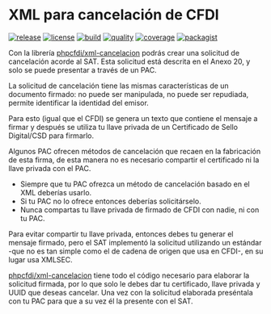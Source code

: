 # XML para cancelación de CFDI

[![release](https://img.shields.io/github/release/phpcfdi/xml-cancelacion)](https://github.com/phpcfdi/xml-cancelacion/releases)
[![license](https://img.shields.io/github/license/phpcfdi/xml-cancelacion)](https://github.com/phpcfdi/xml-cancelacion/blob/master/LICENSE)
[![build](https://img.shields.io/travis/phpcfdi/xml-cancelacion/master)](https://travis-ci.org/phpcfdi/xml-cancelacion)
[![quality](https://img.shields.io/scrutinizer/g/phpcfdi/xml-cancelacion/master)](https://scrutinizer-ci.com/g/phpcfdi/xml-cancelacion/)
[![coverage](https://img.shields.io/scrutinizer/coverage/g/phpcfdi/xml-cancelacion/master)](https://packagist.org/packages/phpcfdi/xml-cancelacion)
[![packagist](https://img.shields.io/packagist/dt/phpcfdi/xml-cancelacion)](https://scrutinizer-ci.com/g/phpcfdi/xml-cancelacion/code-structure/master/code-coverage/src/)

Con la librería [phpcfdi/xml-cancelacion][packagist] podrás crear una
solicitud de cancelación acorde al SAT. Esta solicitud está descrita
en el Anexo 20, y solo se puede presentar a través de un PAC.

La solicitud de cancelación tiene las mismas características de un documento firmado:
no puede ser manipulada, no puede ser repudiada, permite identificar la identidad del emisor.

Para esto (igual que el CFDI) se genera un texto que contiene el mensaje a firmar
y después se utiliza tu llave privada de un Certificado de Sello Digital/CSD para firmarlo.

Algunos PAC ofrecen métodos de cancelación que recaen en la fabricación de esta firma,
de esta manera no es necesario compartir el certificado ni la llave privada con el PAC.

- Siempre que tu PAC ofrezca un método de cancelación basado en el XML deberías usarlo.
- Si tu PAC no lo ofrece entonces deberías solicitárselo.
- Nunca compartas tu llave privada de firmado de CFDI con nadie, ni con tu PAC.

Para evitar compartir tu llave privada, entonces debes tu generar el mensaje firmado,
pero el SAT implementó la solicitud utilizando un estándar -que no es tan simple como
el de cadena de origen que usa en CFDI-, en su lugar usa XMLSEC.

[phpcfdi/xml-cancelacion][packagist] tiene todo el código necesario para elaborar la
solicitud firmada, por lo que solo le debes dar tu certificado, llave privada y UUID
que deseas cancelar. Una vez con la solicitud elaborada preséntala con tu PAC para que
a su vez él la presente con el SAT.

[packagist]: https://packagist.org/packages/phpcfdi/xml-cancelacion
